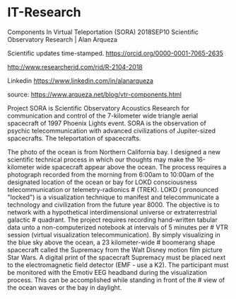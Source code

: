# IT-Research


 Components In Virtual Teleportation (SORA)
 2018SEP10 Scientific Observatory Research | Alan Arqueza

Scientific updates time-stamped.
https://orcid.org/0000-0001-7065-2635

http://www.researcherid.com/rid/R-2104-2018

Linkedin https://www.linkedin.com/in/alanarqueza

source: https://www.arqueza.net/blog/vtr-components.html

Project SORA is Scientific Observatory Acoustics Research for communication and control of the 7-kilometer wide triangle aerial 
spacecraft of 1997 Phoenix Lights event. SORA is the observation of psychic telecommunication with advanced civilizations of 
Jupiter-sized spacecrafts. The teleportation of spacecrafts.

The photo of the ocean is from Northern California bay. I designed a new scientific technical process in which our thoughts may 
make the 16-kilometer wide spacecraft appear above the ocean. The process requires a photograph recorded from the morning from 
6:00am to 10:00am of the designated location of the ocean or bay for LOKD consciousness telecommunication or telemetry-radionics # (TREK). LOKD ( pronounced "locked") is a visualization technique to manifest and telecommunicate a technology and civilization 
from the future year 8000. The objective is to network with a hypothetical interdimensional universe or extraterrestrial galactic # quadrant. The project requires recording hand-written tabular data unto a non-computerized notebook at intervals of 5 minutes per # VTR session (virtual visualization telecommunication). By simply visualizing in the blue sky above the ocean, a 23 kilometer-wide # boomerang shape spacecraft called the Supremacy from the Walt Disney motion film picture Star Wars. A digital print of the 
spacecraft Supremacy must be placed next to the electromagnetic field detector (EMF - use a K2). The participant must be 
monitored with the Emotiv EEG headband during the visualization process. This can be accomplished while standing in front of the # view of the ocean waves or the bay in daylight.


